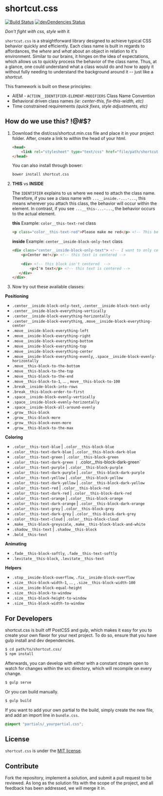 # shortcut.css
[![Build Status](https://travis-ci.org/brh55/shortcut.css.svg?branch=master)](https://travis-ci.org/brh55/shortcut.css)
[![devDendencies Status](https://david-dm.org/brh55/shortcut.css/dev-status.svg)](https://david-dm.org/brh55/shortcut.css#info=devDependencies)

*Don't fight with css, style with it.*

`shortcut.css` is a straightforward library designed to achieve typical CSS behavior quickly and efficiently. Each class name is built in regards to affordances, the _where_ and _what_ about an object in relation to it's environment. Similar to our brains, it hinges on the idea of expectations, which allows us to quickly process the behavior of the class name. Thus, at a glance, one could understand what a class would do and how to apply it without fully needing to understand the background around it -- just like a _shortcut_.

This framework is built on these principles:
- AIEM - `ACTION__IDENTIFIER-ELEMENT-MODIFIERS` Class Name Convention
- Behavioral driven class names _(ie: center-this, fix-this-width, etc)_
- Time constrained requirements _(quick fixes, style adjustments, etc)_

## How do we use this? !@#$?
1. Download the dist/css/shortcut.min.css file and place it in your project folder. After, create a link to within the head of your html.

    ```html
    <head>
	    <link rel="stylesheet" type="text/css" href="file/path/shortcut.min.css">
    </head>
    ```

    You can also install through bower:

    ```bash
    bower install shortcut.css
    ```

2. __THIS__ vs __INSIDE__

   The `IDENTIFIER` explains to us where we need to attach the class name. Therefore, if you see a class name with `...__inside.-...-...`, this means wherever you attach this class, the behavior will occur within the element. In contrast, if you see `...__this-...-...`, the behavior occurs to the actual element.

    __this__ Example: `color__this-text-red` class
    ```html
	<p class="color__this-text-red">Please make me red</p> <!-- This becomes RED: ~~ OOOH ~~ -->
    ```

    __inside__ Example: `center__inside-block-only-text` class
    ```html
    <div class="center__inside-block-only-text"> <!-- I want to only center text INSIDE -->
	    <p>Center me!</p> <!-- this text is centered -->
	    
	    <div> <!-- this block isn't centered  -->
			<p>I'm text</p> <!-- this text is centered -->
	   </div>
    </div>
    ```

3. Now try out these available classes:

__Positioning__

* `.center__inside-block-only-text`, `.center__inside-block-text-only`
* `.center__inside-block-everything-vertically`
* `.center__inside-block-everything-horizontally`
* `.center__inside-block-everything`, `.move__inside-block-everything-center`
* `.move__inside-block-everything-left`
* `.move__inside-block-everything-right`
* `.move__inside-block-everything-bottom`
* `.move__inside-block-everything-top`
* `.move__inside-block-everything-center`
* `.move__inside-block-everything-evenly`, `.space__inside-block-evenly-horizontally`
* `.move__this-block-to-the-bottom`
* `.move__this-block-to-the-top`
* `.move__this-block-to-the-end`
* `.move__this-block-to-1`, ... , `move__this-block-to-100`
* `.break__inside-block-into-rows`
* `.break__this-block-order-to-first`
* `.space__inside-block-evenly-vertically`
* `.space__inside-block-evenly-horizontally`
* `.space__inside-block-all-around-evenly`
* `.grow__this-block`
* `.grow__this-block-more`
* `.grow__this-block-even-more`
* `.grow__this-block-to-the-max`

__Coloring__

* `.color__this-text-blue` | `.color__this-block-blue`
* `.color__this-text-dark-blue` | `.color__this-block-dark-blue`
* `.color__this-text-green` | `.color__this-block-green`
* `.color__this-text-dark-green | `.color__this-block-dark-green`
* `.color__this-text-purple` | `.color__this-block-purple`
* `.color__this-text-dark-purple` | `.color__this-block-dark-purple`
* `.color__this-text-yellow` | `.color__this-block-yellow`
* `.color__this-text-dark-yellow` | `.color__this-block-dark-yellow`
* `.color__this-text-red` | `.color__this-block-red`
* `.color__this-text-dark-red` | `.color__this-block-dark-red`
* `.color__this-text-orange` | `.color__this-block-orange`
* `.color__this-text-dark-orange` | `.color__this-block-dark-orange`
* `.color__this-text-grey` | `.color__this-block-grey`
* `.color__this-text-dark-grey` | `.color__this-block-dark-grey`
* `.color__this-text-cloud` | `.color__this-block-cloud`
* `.make__this-block-greyscale`, `.make__this-block-black-and-white`
* `.shadow__this-text` | `.shadow__this-block`
* `.bold__this-text`

__Animating__

* `.fade__this-block-softly`, `.fade__this-text-softly`
* `.levitate__this-block`, `.levitate__this-text`

__Helpers__

* `.stop__inside-block-overflow`, `.fix__inside-block-overflow`
* `.size__this-block-width-1`, ... , `.size__this-block-width-100`
* `.size__inside-block-equal-height`
* `.size__this-block-to-window`
* `.size__this-block-height-to-window`
* `.size__this-block-width-to-window`

## For Developers
shortcut.css is built off PostCSS and gulp, which makes it easy for you to create your own flavor for your next project. To do so, ensure that you have gulp install and dev dependencies.

```bash
$ cd path/to/shortcut.css/
$ npm install
```

Afterwards, you can develop with either with a constant stream open to watch for changes within the src directory, which will recompile on every change.

```bash
$ gulp serve
```

Or you can build manually.

```bash
$ gulp build
```

If you want to add your own partial to the build, simply create the new file, and add an import line in `bundle.css`.

```css
@import "partials/_yourpartial.css";
```

## License
`shortcut.css` is under the [MIT license](http://opensource.org/licenses/MIT).

## Contribute
Fork the repository, implement a solution, and submit a pull request to be reviewed. As long as the solution fits with the scope of the project, and all feedback has been addressed, we will merge it in.

